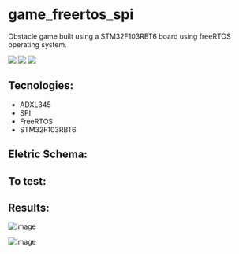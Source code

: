 # game_freertos_spi

Obstacle game built using a STM32F103RBT6 board using freeRTOS operating system.

![](https://img.shields.io/github/languages/count/ivan-pinto/freertos_spi_stm)
![](https://img.shields.io/github/repo-size/ivan-pinto/freertos_spi_stm)
![](https://img.shields.io/github/license/ivan-pinto/freertos_spi_stm)

## Tecnologies:

- ADXL345
- SPI
- FreeRTOS
- STM32F103RBT6

## Eletric Schema:

## To test:

## Results:

![image](https://user-images.githubusercontent.com/63113730/130239877-a2843c56-b120-4d49-ac83-0cfb6e25f6d6.png)

![image](https://user-images.githubusercontent.com/63113730/130239903-c71d9f41-49ba-44e4-aa67-60ae34bb0ee3.png)





 
